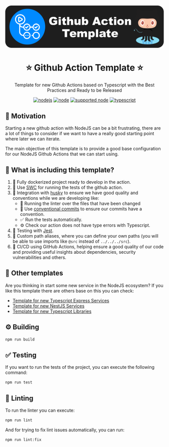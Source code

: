 <p align="center">
  <a href="https://github.com/AlbertHernandez/github-action-nodejs-template" target="blank"><img src="images/logo.png" alt="Github Actions Logo" width="512" /></a>
</p>

<h1 align="center">⭐ Github Action Template ⭐</h1>

<p align="center">
  Template for new Github Actions based on Typescript with the Best Practices and Ready to be Released
</p>

<p align="center">
  <a href="https://github.com/AlbertHernandez/github-action-nodejs-template/actions/workflows/node.yml?branch=main"><img src="https://github.com/AlbertHernandez/github-action-nodejs-template/actions/workflows/node.yml/badge.svg?branch=main" alt="nodejs"/></a>
  <a href="https://nodejs.org/docs/latest-v20.x/api/index.html"><img src="https://img.shields.io/badge/node-20.x-green.svg" alt="node"/></a>
  <a href="https://nodejs.org"><img src="https://img.shields.io/badge/supported_node-18.x_--_20.x-forestgreen.svg" alt="supported node"/></a>
  <a href="https://www.typescriptlang.org/"><img src="https://img.shields.io/badge/typescript-5.x-blue.svg" alt="typescript"/></a>
</p>

## 👀 Motivation

Starting a new github action with NodeJS can be a bit frustrating, there are a lot of things to consider if we want to have a really good starting point where later we can iterate.

The main objective of this template is to provide a good base configuration for our NodeJS Github Actions that we can start using.

## 🌟 What is including this template?

1. 🐳 Fully dockerized project ready to develop in the action.
2. 👷 Use [SWC](https://swc.rs/) for running the tests of the github action.
3. 🐶 Integration with [husky](https://typicode.github.io/husky/) to ensure we have good quality and conventions while we are developing like:
   - 💅 Running the linter over the files that have been changed
   - 💬 Use [conventional commits](https://www.conventionalcommits.org/en/v1.0.0/) to ensure our commits have a convention.
   - ✅ Run the tests automatically.
   - ⚙️ Check our action does not have type errors with Typescript.
4. 🧪 Testing with [Jest](https://jestjs.io/es-ES/).
5. 📌 Custom path aliases, where you can define your own paths (you will be able to use imports like `@src` instead of `../../../src`).
6. 🚀 CI/CD using GitHub Actions, helping ensure a good quality of our code and providing useful insights about dependencies, security vulnerabilities and others.

## 🤩 Other templates

Are you thinking in start some new service in the NodeJS ecosystem? If you like this template there are others base on this you can check:

- [Template for new Typescript Express Services](https://github.com/AlbertHernandez/express-typescript-service-template)
- [Template for new NestJS Services](https://github.com/AlbertHernandez/nestjs-service-template)
- [Template for new Typescript Libraries](https://github.com/AlbertHernandez/typescript-library-template)

## ⚙️ Building

```bash
npm run build
```

## ✅ Testing

If you want to run the tests of the project, you can execute the following command:

```bash
npm run test
```

## 💅 Linting

To run the linter you can execute:

```bash
npm run lint
```

And for trying to fix lint issues automatically, you can run:


```bash
npm run lint:fix
```
